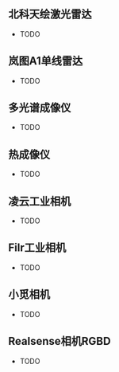 ## 北科天绘激光雷达
    
- TODO

## 岚图A1单线雷达

- TODO

## 多光谱成像仪

- TODO

## 热成像仪

- TODO

## 凌云工业相机

- TODO

## Filr工业相机

- TODO

## 小觅相机

- TODO

## Realsense相机RGBD

- TODO

